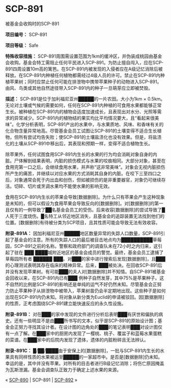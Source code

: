 # SCP-891
                        




被基金会收购时的SCP-891



**项目编号：** SCP-891

**项目等级：** Safe

**特殊收容措施：** SCP-891周围需设置范围为1km的缓冲区，并伪装成桃园由基金会收购。基金会特工需阻止任何平民进入SCP-891。为防止擅自闯入，应在SCP-891四周设置10m高的篱笆。在SCP-891内被发现的入侵者应在A级记忆消除后被释放。在SCP-891内种植任何植物都需经过4级人员的许可。禁止在SCP-891内种植苹果树；同时应禁止任何可能在排泄物中携带苹果种子的动物进入SCP-891。由风、鸟类或其他自然途径带入SCP-891内的种子一旦萌芽应立即被焚毁。

**描述：** SCP-891是位于加利福尼亚州█████的一片农田。大小为1km × 0.5km。无论对土壤或气候的需要如何，任何在SCP-891内种植的可食用水果都能够正常生长。被种植在SCP-891内的植物会适度加速成长，且表现出对水分、光照等需求的异常减少。SCP-891内的植物结的果实均比平均情况要大，且“看起来很美味”。化学分析表明，SCP-891产出的水果中，与水果质地、风味、和香味有关的化合物含量异常地高。尽管基金会员工试图让SCP-891的土壤变得不适合生长植物，但所有尝试均告失败；使SCP-891的土壤盐渍化也没有效果。但是，将盐渍化的土壤从SCP-891中移出后，其表现和预期一样，变得不适合植物生长。

除苹果外，任何试图食用SCP-891内生长的水果的行为均会消耗对象自身的内脏。尸体解剖结果表明，内脏的损伤模式与水果的咬痕相同。大部分对象，甚至在食用完第一口之后，会继续食用水果，并声称“这非常美味”。对象会无视内脏损伤所产生的痛苦，并继续以对应水果的方式消耗其自身的内脏。在咬下三至四口之后，对象通常会死于内出血和创伤，但如被损伤的是非重要器官，对象仍可继续存活。切碎、切片或烹调水果均不能使水果的影响无效。

食用在SCP-891内生长的苹果会导致[数据删除]。为什么只有苹果会产生这种现象是未知的，但可以假设为食用苹果会导致反向的[数据删除]。对[数据删除]的第一且仅有的一例导致了██名基金会员工的受伤。后来收容[数据删除]的尝试导致了█人死于三度烧伤。█名特工从邻近地区消失，且基金会的追踪装置无法找到他们的位置。[数据删除]有待被分类为SCP项目，且其性质可能会导致无法有效收容。

**附录-891A：** 因加利福尼亚州█████地区数量异常的失踪人口数量，SCP-891引起了基金会的注意。所有的失踪人口的最后被目击地点均为██████████草莓园，SCP-891之前的名称。警察和政府部门的调查队未在72小时之内归来，这引起了驻在 ███ ████城附近地区的基金会成员的警觉。最终，基金会员工逮捕了草莓园所有者 ██████ ███。对███的家中进行搜索后发现[数据删除]，且███的心理测试表明其存在临床的精神异常。后来，███被处决。在回收SCP-891后并没有发现苹果树。有可能███的夫人对[数据删除]并不知情。自SCP-891被基金会回收以来，在SCP-891内已有███ 例种子自然发芽，其中75%是苹果种子。这不自然的比例是SCP-891的影响还是单纯的运气不好仍然未知。尽管基金会正努力防止苹果种子从排泄物中被带入，苹果树苗仍会半定期地出现。这些种子是如何出现在SCP-891内仍未知。将对象从新分类为Euclid的申请被驳回。因[数据删除]的性质，正考虑围绕SCP-891建立能快速反应的永久性设施。

**附录-891B：** 对在███的家中发现的文件进行分析后表明███有厌世和偏执的病史。还有一些明显不是由███所书写的文本，似乎是SCP-891的原始设计图；基金会正努力寻找其设计者。在设计图的边角处的███的笔记表明███对设计图仅有一点了解。在███家中的厨房内发现了一樱桃、桃子、覆盆子和蓝莓水果蛋糕的菜谱。在███家中的后院内发现了遗体，遗体的内脏粉碎且无法辨认。

**附录-891C：**  █/██/████由于安保上的[数据删除]，一批与SCP-891内生长的水果具有同样性质的水果被运至█████的一家超市中。是否是[数据删除]仍未知。幸运的是，其中并没有苹果。对所有的目击者进行B级记忆消除；将伤亡原因掩盖为瓦斯泄漏。基金会调查队正致力于确定上述水果的来源。



« [SCP-890](/scp-890) | SCP-891 | [SCP-892](/scp-892) »





                    